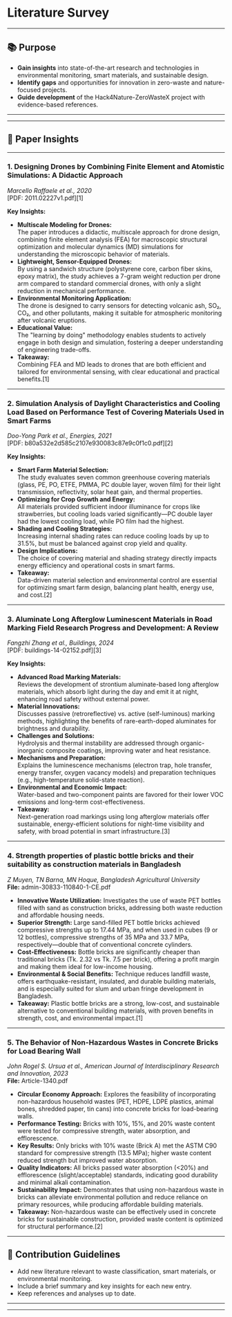 # Literature Survey
---

## 📚 Purpose

- **Gain insights** into state-of-the-art research and technologies in environmental monitoring, smart materials, and sustainable design.
- **Identify gaps** and opportunities for innovation in zero-waste and nature-focused projects.
- **Guide development** of the Hack4Nature-ZeroWasteX project with evidence-based references.

---

---

## 🔎 Paper Insights

---

### 1. **Designing Drones by Combining Finite Element and Atomistic Simulations: A Didactic Approach**  
*Marcello Raffaele et al., 2020*  
[PDF: 2011.02227v1.pdf][1]

**Key Insights:**

- **Multiscale Modeling for Drones:**  
  The paper introduces a didactic, multiscale approach for drone design, combining finite element analysis (FEA) for macroscopic structural optimization and molecular dynamics (MD) simulations for understanding the microscopic behavior of materials.
- **Lightweight, Sensor-Equipped Drones:**  
  By using a sandwich structure (polystyrene core, carbon fiber skins, epoxy matrix), the study achieves a 7-gram weight reduction per drone arm compared to standard commercial drones, with only a slight reduction in mechanical performance.
- **Environmental Monitoring Application:**  
  The drone is designed to carry sensors for detecting volcanic ash, SO₂, CO₂, and other pollutants, making it suitable for atmospheric monitoring after volcanic eruptions.
- **Educational Value:**  
  The "learning by doing" methodology enables students to actively engage in both design and simulation, fostering a deeper understanding of engineering trade-offs.
- **Takeaway:**  
  Combining FEA and MD leads to drones that are both efficient and tailored for environmental sensing, with clear educational and practical benefits.[1]

---

### 2. **Simulation Analysis of Daylight Characteristics and Cooling Load Based on Performance Test of Covering Materials Used in Smart Farms**  
*Doo-Yong Park et al., Energies, 2021*  
[PDF: b80a532e2d585c2107e930083c87e9c0f1c0.pdf][2]

**Key Insights:**

- **Smart Farm Material Selection:**  
  The study evaluates seven common greenhouse covering materials (glass, PE, PO, ETFE, PMMA, PC double layer, woven film) for their light transmission, reflectivity, solar heat gain, and thermal properties.
- **Optimizing for Crop Growth and Energy:**  
  All materials provided sufficient indoor illuminance for crops like strawberries, but cooling loads varied significantly—PC double layer had the lowest cooling load, while PO film had the highest.
- **Shading and Cooling Strategies:**  
  Increasing internal shading rates can reduce cooling loads by up to 31.5%, but must be balanced against crop yield and quality.
- **Design Implications:**  
  The choice of covering material and shading strategy directly impacts energy efficiency and operational costs in smart farms.
- **Takeaway:**  
  Data-driven material selection and environmental control are essential for optimizing smart farm design, balancing plant health, energy use, and cost.[2]

---

### 3. **Aluminate Long Afterglow Luminescent Materials in Road Marking Field Research Progress and Development: A Review**  
*Fangzhi Zhang et al., Buildings, 2024*  
[PDF: buildings-14-02152.pdf][3]

**Key Insights:**

- **Advanced Road Marking Materials:**  
  Reviews the development of strontium aluminate-based long afterglow materials, which absorb light during the day and emit it at night, enhancing road safety without external power.
- **Material Innovations:**  
  Discusses passive (retroreflective) vs. active (self-luminous) marking methods, highlighting the benefits of rare-earth-doped aluminates for brightness and durability.
- **Challenges and Solutions:**  
  Hydrolysis and thermal instability are addressed through organic-inorganic composite coatings, improving water and heat resistance.
- **Mechanisms and Preparation:**  
  Explains the luminescence mechanisms (electron trap, hole transfer, energy transfer, oxygen vacancy models) and preparation techniques (e.g., high-temperature solid-state reaction).
- **Environmental and Economic Impact:**  
  Water-based and two-component paints are favored for their lower VOC emissions and long-term cost-effectiveness.
- **Takeaway:**  
  Next-generation road markings using long afterglow materials offer sustainable, energy-efficient solutions for night-time visibility and safety, with broad potential in smart infrastructure.[3]

---

### 4. **Strength properties of plastic bottle bricks and their suitability as construction materials in Bangladesh**  
*Z Muyen, TN Barna, MN Hoque, Bangladesh Agricultural University*  
**File:** admin-30833-110840-1-CE.pdf

- **Innovative Waste Utilization:** Investigates the use of waste PET bottles filled with sand as construction bricks, addressing both waste reduction and affordable housing needs.
- **Superior Strength:** Large sand-filled PET bottle bricks achieved compressive strengths up to 17.44 MPa, and when used in cubes (9 or 12 bottles), compressive strengths of 35 MPa and 33.7 MPa, respectively—double that of conventional concrete cylinders.
- **Cost-Effectiveness:** Bottle bricks are significantly cheaper than traditional bricks (Tk. 2.32 vs Tk. 7.5 per brick), offering a profit margin and making them ideal for low-income housing.
- **Environmental & Social Benefits:** Technique reduces landfill waste, offers earthquake-resistant, insulated, and durable building materials, and is especially suited for slum and urban fringe development in Bangladesh.
- **Takeaway:** Plastic bottle bricks are a strong, low-cost, and sustainable alternative to conventional building materials, with proven benefits in strength, cost, and environmental impact.[1]

---

### 5. **The Behavior of Non-Hazardous Wastes in Concrete Bricks for Load Bearing Wall**  
*John Rogel S. Ursua et al., American Journal of Interdisciplinary Research and Innovation, 2023*  
**File:** Article-1340.pdf

- **Circular Economy Approach:** Explores the feasibility of incorporating non-hazardous household wastes (PET, HDPE, LDPE plastics, animal bones, shredded paper, tin cans) into concrete bricks for load-bearing walls.
- **Performance Testing:** Bricks with 10%, 15%, and 20% waste content were tested for compressive strength, water absorption, and efflorescence.
- **Key Results:** Only bricks with 10% waste (Brick A) met the ASTM C90 standard for compressive strength (13.5 MPa); higher waste content reduced strength but improved water absorption.
- **Quality Indicators:** All bricks passed water absorption (<20%) and efflorescence (slight/acceptable) standards, indicating good durability and minimal alkali contamination.
- **Sustainability Impact:** Demonstrates that using non-hazardous waste in bricks can alleviate environmental pollution and reduce reliance on primary resources, while producing affordable building materials.
- **Takeaway:** Non-hazardous waste can be effectively used in concrete bricks for sustainable construction, provided waste content is optimized for structural performance.[2]

---

## 🤝 Contribution Guidelines

- Add new literature relevant to waste classification, smart materials, or environmental monitoring.
- Include a brief summary and key insights for each new entry.
- Keep references and analyses up to date.

---


---



